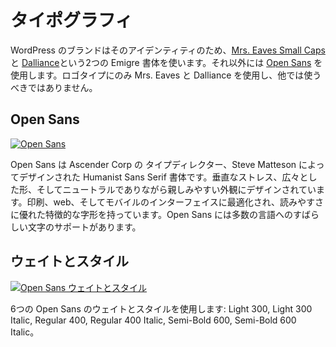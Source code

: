 <!-- 
# Typography
-->
# タイポグラフィ

<!-- 
The WordPress brand uses two Emigre typefaces for it’s identity – [Mrs. Eaves Small Caps](http://www.myfonts.com/fonts/emigre/mrs-eaves-ot/small-caps-ot/ "Emigre: Mrs. Eaves Small Caps") and [Dalliance](http://www.myfonts.com/fonts/emigre/dalliance-ot/roman/glyphs.html#glyphs/322943/77 "Emigre: Dalliance") – and [Open Sans](https://www.google.com/fonts/specimen/Open+Sans) for everything else. The logotype uses Mrs. Eaves and Dalliance, but those typefaces are reserved for the Logotype only and should not be used elsewhere.
-->
WordPress のブランドはそのアイデンティティのため、[Mrs. Eaves Small Caps](http://www.myfonts.com/fonts/emigre/mrs-eaves-ot/small-caps-ot/ "Emigre: Mrs. Eaves Small Caps") と [Dalliance](http://www.myfonts.com/fonts/emigre/dalliance-ot/roman/glyphs.html#glyphs/322943/77 "Emigre: Dalliance")という2つの Emigre 書体を使います。それ以外には [Open Sans](https://www.google.com/fonts/specimen/Open+Sans)  を使用します。ロゴタイプにのみ Mrs. Eaves と Dalliance を使用し、他では使うべきではありません。

<!-- 
## Open Sans
-->
## Open Sans

<!-- 
[![Open Sans](https://i0.wp.com/make.wordpress.org/design/files/2015/03/typography-01-opensans.png?resize=776%2C422&ssl=1)](https://i0.wp.com/make.wordpress.org/design/files/2015/03/typography-01-opensans.png?ssl=1)
-->
[![Open Sans](https://i0.wp.com/make.wordpress.org/design/files/2015/03/typography-01-opensans.png?resize=776%2C422&ssl=1)](https://i0.wp.com/make.wordpress.org/design/files/2015/03/typography-01-opensans.png?ssl=1)

<!-- 
Open Sans is a humanist sans serif typeface designed by Steve Matteson, Type Director of Ascender Corp. Designed with an upright stress, open forms, and a neutral yet friendly appearance. It was optimized for print, web, and mobile interfaces, and has excellent legibility characteristics in its letterforms. Open Sans has fantastic character support for multiple languages. 
-->
Open Sans は Ascender Corp の タイプディレクター、Steve Matteson によってデザインされた Humanist Sans Serif 書体です。垂直なストレス、広々とした形、そしてニュートラルでありながら親しみやすい外観にデザインされています。印刷、web、そしてモバイルのインターフェイスに最適化され、読みやすさに優れた特徴的な字形を持っています。Open Sans には多数の言語へのすばらしい文字のサポートがあります。

<!-- 
## Weights and Styles
-->
## ウェイトとスタイル

<!-- 
[![Open Sans Weights & Styles](https://i0.wp.com/make.wordpress.org/design/files/2015/03/typography-02-weightsandstyles.png?resize=776%2C422&ssl=1)](https://i0.wp.com/make.wordpress.org/design/files/2015/03/typography-02-weightsandstyles.png?ssl=1)
-->
[![Open Sans ウェイトとスタイル](https://i0.wp.com/make.wordpress.org/design/files/2015/03/typography-02-weightsandstyles.png?resize=776%2C422&ssl=1)](https://i0.wp.com/make.wordpress.org/design/files/2015/03/typography-02-weightsandstyles.png?ssl=1)

<!-- 
We use six Opens Sans weights and styles: Light 300, Light 300 Italic, Regular 400, Regular 400 Italic, Semi-Bold 600, Semi-Bold 600 Italic.
-->
6つの Open Sans のウェイトとスタイルを使用します: Light 300, Light 300 Italic, Regular 400, Regular 400 Italic, Semi-Bold 600, Semi-Bold 600 Italic。
